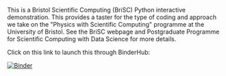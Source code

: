 This is a Bristol Scientific Computing (BriSC) Python interactive demonstration. This provides a taster for the type of coding and approach we take on the "Physics with Scientific  Computing" programme at the University of Bristol. See the BriSC webpage and Postgraduate Programme for Scientific Computing with Data Science for more details.

Click on this link to launch this through BinderHub:

[![Binder](https://mybinder.org/badge_logo.svg)](https://mybinder.org/v2/gh/bri-sc/physics-demo/HEAD?urlpath=%2Fdoc%2Ftree%2Fphys.ipynb)


